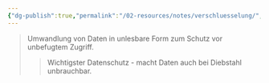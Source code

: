 ```yaml
---
{"dg-publish":true,"permalink":"/02-resources/notes/verschluesselung/","tags":["it-sicherheit/datenschutz"],"noteIcon":"","updated":"2025-08-26T16:49:45.000+02:00"}
---
```


>Umwandlung von Daten in unlesbare Form zum Schutz vor unbefugtem Zugriff.
>>Wichtigster Datenschutz - macht Daten auch bei Diebstahl unbrauchbar.